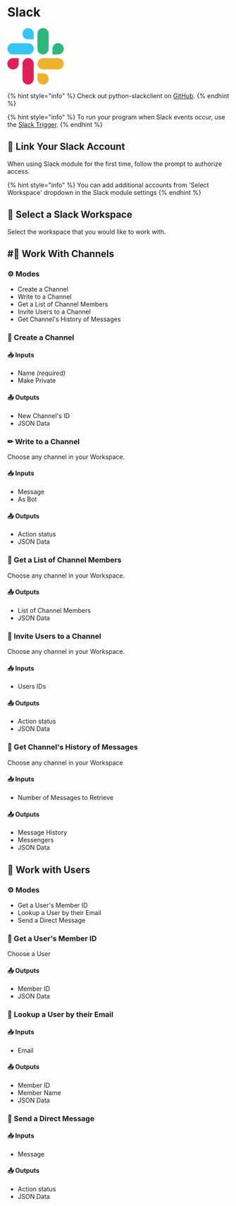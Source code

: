 # Slack

![Slack is where work flows.](../../.gitbook/assets/slack%20%281%29.png)

{% hint style="info" %}
Check out python-slackclient on [GitHub](https://github.com/slackapi/python-slackclient).
{% endhint %}

{% hint style="info" %}
To run your program when Slack events occur, use the [Slack Trigger](../triggers/slack-trigger.md).
{% endhint %}

## 🔗 Link Your Slack Account

When using Slack module for the first time, follow the prompt to authorize access.

{% hint style="info" %}
You can add additional accounts from 'Select Workspace' dropdown in the Slack module settings
{% endhint %}

## 💼 Select a Slack Workspace

Select the workspace that you would like to work with.

## \#⃣ Work With Channels

### ⚙ Modes

* Create a Channel
* Write to a Channel
* Get a List of Channel Members
* Invite Users to a Channel
* Get Channel's History of Messages

### 🌟 Create a Channel

#### 📥 Inputs

* Name _\(required\)_
* Make Private

#### 📤 Outputs

* New Channel's ID
* JSON Data

### ✏ Write to a Channel

Choose any channel in your Workspace.

#### 📥 Inputs

* Message
* As Bot

#### 📤 Outputs

* Action status
* JSON Data

### 👥 Get a List of Channel Members

Choose any channel in your Workspace.

#### 📤 Outputs

* List of Channel Members
* JSON Data

### 👋 Invite Users to a Channel

Choose any channel in your Workspace.

#### 📥 Inputs

* Users IDs

#### 📤 Outputs

* Action status
* JSON Data

### 💬 Get Channel's History of Messages

Choose any channel in your Workspace

#### 📥 Inputs

* Number of Messages to Retrieve

#### 📤 Outputs

* Message History
* Messengers
* JSON Data

## 👥 Work with Users

### ⚙ Modes

* Get a User's Member ID
* Lookup a User by their Email
* Send a Direct Message

### 👤 Get a User's Member ID

Choose a User

#### 📤 Outputs

* Member ID
* JSON Data

### 📧 Lookup a User by their Email

#### 📥 Inputs

* Email

#### 📤 Outputs

* Member ID
* Member Name
* JSON Data

### 💬 Send a Direct Message

#### 📥 Inputs

* Message

#### 📤 Outputs

* Action status
* JSON Data

